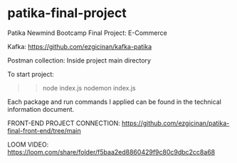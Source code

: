 # patika-final-project
Patika Newmind Bootcamp Final Project: E-Commerce

Kafka: https://github.com/ezgicinan/kafka-patika

Postman collection: Inside project main directory

To start project: 
>> node index.js
>> nodemon index.js

Each package and run commands I applied can be found in the technical information document.

FRONT-END PROJECT CONNECTION: https://github.com/ezgicinan/patika-final-front-end/tree/main

LOOM VIDEO: https://loom.com/share/folder/f5baa2ed8860429f9c80c9dbc2cc8a68
